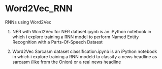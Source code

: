 # Word2Vec_RNN
RNNs using Word2Vec
1.  NER with Word2Vec for NER dataset.ipynb is an iPython notebook in which i explore training a RNN model to perform Named Entity Recognition with a Parts-Of-Speech Dataest

2. Word2Vec Sarcasm dataset classification.ipynb is an iPython notebook in which i explore training a RNN modeld to classify a news headline as sarcasm (like from the Onion) or a real news headline

